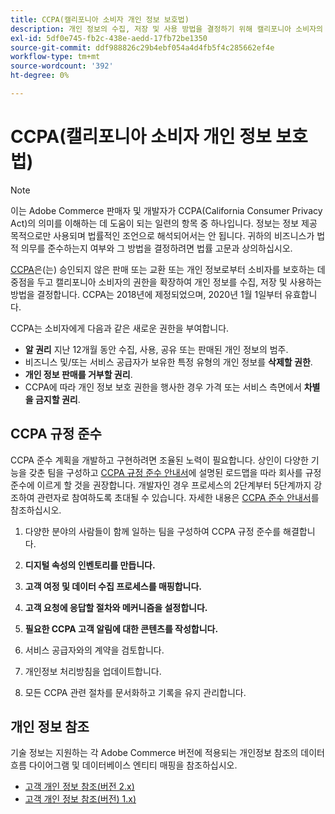 ```yaml
---
title: CCPA(캘리포니아 소비자 개인 정보 보호법)
description: 개인 정보의 수집, 저장 및 사용 방법을 결정하기 위해 캘리포니아 소비자의 권리를 확장하는 CCPA(캘리포니아 소비자 개인 정보 보호법)에 대해 알아봅니다.
exl-id: 5df0e745-fb2c-438e-aedd-17fb72be1350
source-git-commit: ddf988826c29b4ebf054a4d4fb5f4c285662ef4e
workflow-type: tm+mt
source-wordcount: '392'
ht-degree: 0%

---
```


# CCPA(캘리포니아 소비자 개인 정보 보호법)

>[!NOTE]
>
>이는 Adobe Commerce 판매자 및 개발자가 CCPA(California Consumer Privacy Act)의 의미를 이해하는 데 도움이 되는 일련의 항목 중 하나입니다. 정보는 정보 제공 목적으로만 사용되며 법률적인 조언으로 해석되어서는 안 됩니다. 귀하의 비즈니스가 법적 의무를 준수하는지 여부와 그 방법을 결정하려면 법률 고문과 상의하십시오.

[CCPA](https://oag.ca.gov/privacy/ccpa)은(는) 승인되지 않은 판매 또는 교환 또는 개인 정보로부터 소비자를 보호하는 데 중점을 두고 캘리포니아 소비자의 권한을 확장하여 개인 정보를 수집, 저장 및 사용하는 방법을 결정합니다. CCPA는 2018년에 제정되었으며, 2020년 1월 1일부터 유효합니다.

CCPA는 소비자에게 다음과 같은 새로운 권한을 부여합니다.

- **알 권리** 지난 12개월 동안 수집, 사용, 공유 또는 판매된 개인 정보의 범주.
- 비즈니스 및/또는 서비스 공급자가 보유한 특정 유형의 개인 정보를 **삭제할 권한**.
- **개인 정보 판매를 거부할 권리**.
- CCPA에 따라 개인 정보 보호 권한을 행사한 경우 가격 또는 서비스 측면에서 **차별을 금지할 권리**.

## CCPA 규정 준수

CCPA 준수 계획을 개발하고 구현하려면 조율된 노력이 필요합니다. 상인이 다양한 기능을 갖춘 팀을 구성하고 [CCPA 규정 준수 안내서](https://experienceleague.adobe.com/docs/commerce-admin/start/compliance/privacy/compliance-ccpa.html)에 설명된 로드맵을 따라 회사를 규정 준수에 이르게 할 것을 권장합니다. 개발자인 경우 프로세스의 2단계부터 5단계까지 강조하여 관련자로 참여하도록 초대될 수 있습니다. 자세한 내용은 [CCPA 준수 안내서](https://experienceleague.adobe.com/docs/commerce-admin/start/compliance/privacy/compliance-ccpa.html)를 참조하십시오.

1. 다양한 분야의 사람들이 함께 일하는 팀을 구성하여 CCPA 규정 준수를 해결합니다.

1. **디지털 속성의 인벤토리를 만듭니다.**

1. **고객 여정 및 데이터 수집 프로세스를 매핑합니다.**

1. **고객 요청에 응답할 절차와 메커니즘을 설정합니다.**

1. **필요한 CCPA 고객 알림에 대한 콘텐츠를 작성합니다.**

1. 서비스 공급자와의 계약을 검토합니다.

1. 개인정보 처리방침을 업데이트합니다.

1. 모든 CCPA 관련 절차를 문서화하고 기록을 유지 관리합니다.

## 개인 정보 참조

기술 정보는 지원하는 각 Adobe Commerce 버전에 적용되는 개인정보 참조의 데이터 흐름 다이어그램 및 데이터베이스 엔티티 매핑을 참조하십시오.

- [고객 개인 정보 참조(버전 2.x)](data-m2.md)
- [고객 개인 정보 참조(버전) 1.x)](data-m1.md)

